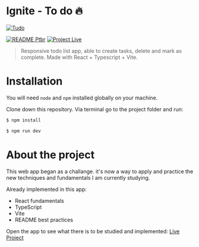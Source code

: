 # Ignite - To do 🔥

[![Tudo](https://raw.githubusercontent.com/edbonamigo/ToDo-Ignite/main/src/assets/screenshot.jpg)](https://tudo.edubon.work/)

[![README Ptbr](https://img.shields.io/badge/README-pt_br-blue?link=https%3A%2F%2Fgithub.com%2Fedbonamigo%2FToDo-Ignite%2Fblob%2Fmain%2FREADME-ptbr.md)](https://github.com/edbonamigo/ToDo-Ignite/blob/main/README-ptbr.md) [![Project Live](https://img.shields.io/badge/Project-live-green)](https://tudo.edubon.work/)

> Responsive todo list app, able to create tasks, delete and mark as complete. Made with React + Typescript + Vite.

# Installation

You will need `node` and `npm` installed globally on your machine.

Clone down this repository. Via terminal go to the project folder and run:

```bash
$ npm install
```

```bash
$ npm run dev
```

# About the project

This web app began as a challange. it's now a way to apply and practice the new techniques and fundamentals I am currently studying.

Already implemented in this app:

- React fundamentals
- TypeScript
- Vite
- README best practices

Open the app to see what there is to be studied and implemented: [Live Project](https://tudo.edubon.work/)
